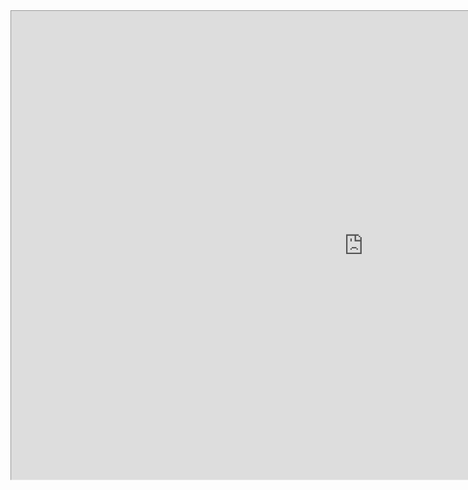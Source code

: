 <iframe src="https://www.physiome.cz/apps/Nephron/" width="1500" height="1000" style="zoom: 0.75; -moz-transform: scale(0.75); -moz-transform-origin: 0 0;"></iframe>
